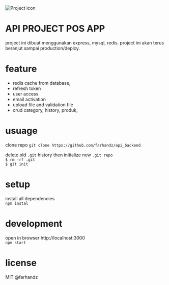 
<img src="https://www.restapiexample.com/wp-content/uploads/2017/09/nodejs-mysql-express.png" align="center"  alt="Project icon">


# API PROJECT POS APP
project ini dibuat menggunakan express, mysql, redis. project ini akan terus beranjut sampai production/deploy. 

# feature
- redis cache from database,
- refresh token
- user access
- email activation
- upload file and validation file
- crud category, history, produk,


# usuage
clone repo `git clone https://github.com/farhandz/api_backend`

delete old `.git` history then initialize new `.git repo`<br>
`$ rm -rf .git`
<br>
`$ git init`

# setup
install all dependencies
<br>
`npm instal`

# development
open in browser http://localhost:3000
<br>
`npm start`

# license

MIT @farhandz 
